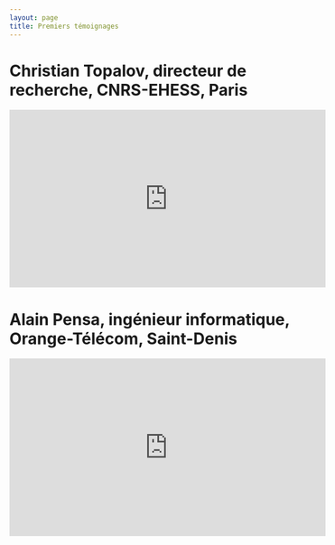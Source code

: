 ```yaml
---
layout: page
title: Premiers témoignages
---
```


# Christian Topalov, directeur de recherche, CNRS-EHESS, Paris
<iframe width="560" height="315" src="https://www.youtube.com/embed/J_SIZgnzgeA" frameborder="0" allow="accelerometer; autoplay; encrypted-media; gyroscope; picture-in-picture" allowfullscreen></iframe>



# Alain Pensa, ingénieur informatique, Orange-Télécom, Saint-Denis
<iframe width="560" height="315" src="https://www.youtube.com/embed/lolNBEfpLF8" frameborder="0" allow="accelerometer; autoplay; encrypted-media; gyroscope; picture-in-picture" allowfullscreen></iframe>




